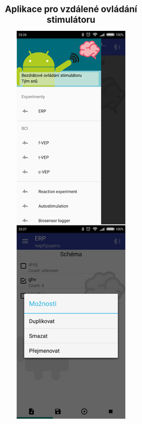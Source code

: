 # <center>Aplikace pro vzdálené ovládání stimulátoru</center>

<p align="center">
  <img src="https://github.com/stechy1/stimulatorremotecontrol/blob/master/doc/Screenshot_2016-04-02-23-26-48_cz.zcu.fav.tymsnu.stimulatorremotecontrol.png" width="350"/>
  <img src="https://github.com/stechy1/stimulatorremotecontrol/blob/master/doc/Screenshot_2016-04-02-23-27-03_cz.zcu.fav.tymsnu.stimulatorremotecontrol.png" width="350"/>
</p>
